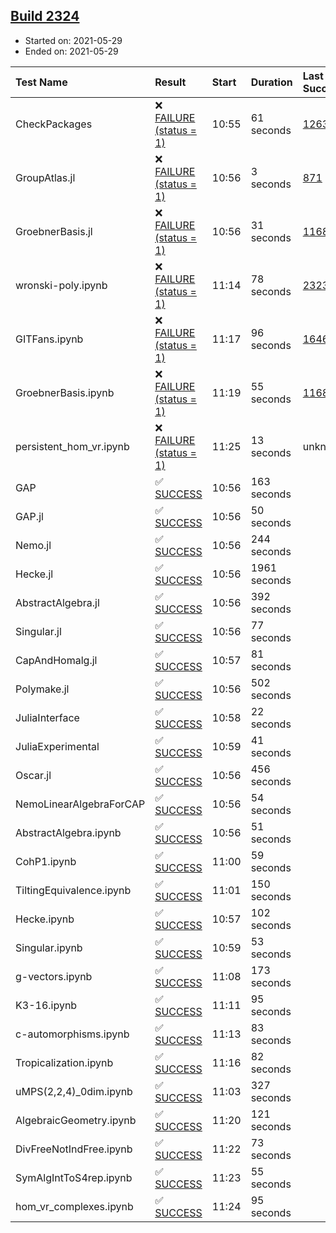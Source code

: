 ## [Build 2324](https://oscarci.mathematik.uni-kl.de/job/oscar-stable/2324/)

* Started on: 2021-05-29
* Ended on: 2021-05-29

| Test Name    | Result | Start | Duration | Last Success | First Failure |
|:-------------|:-------|:------|:---------|:-------------|:--------------|
| CheckPackages | ❌ [FAILURE (status = 1)](https://oscarci.mathematik.uni-kl.de/job/oscar-stable/2324/artifact/logs/build-2324/CheckPackages.log) | 10:55 | 61 seconds | [1263](https://oscarci.mathematik.uni-kl.de/job/oscar-stable/1263/) | [1264](https://oscarci.mathematik.uni-kl.de/job/oscar-stable/1264/) |
| GroupAtlas.jl | ❌ [FAILURE (status = 1)](https://oscarci.mathematik.uni-kl.de/job/oscar-stable/2324/artifact/logs/build-2324/GroupAtlas.jl.log) | 10:56 | 3 seconds | [871](https://oscarci.mathematik.uni-kl.de/job/oscar-stable/871/) | [872](https://oscarci.mathematik.uni-kl.de/job/oscar-stable/872/) |
| GroebnerBasis.jl | ❌ [FAILURE (status = 1)](https://oscarci.mathematik.uni-kl.de/job/oscar-stable/2324/artifact/logs/build-2324/GroebnerBasis.jl.log) | 10:56 | 31 seconds | [1168](https://oscarci.mathematik.uni-kl.de/job/oscar-stable/1168/) | [1169](https://oscarci.mathematik.uni-kl.de/job/oscar-stable/1169/) |
| wronski-poly.ipynb | ❌ [FAILURE (status = 1)](https://oscarci.mathematik.uni-kl.de/job/oscar-stable/2324/artifact/logs/build-2324/wronski-poly.ipynb.log) | 11:14 | 78 seconds | [2323](https://oscarci.mathematik.uni-kl.de/job/oscar-stable/2323/) | [2324](https://oscarci.mathematik.uni-kl.de/job/oscar-stable/2324/) |
| GITFans.ipynb | ❌ [FAILURE (status = 1)](https://oscarci.mathematik.uni-kl.de/job/oscar-stable/2324/artifact/logs/build-2324/GITFans.ipynb.log) | 11:17 | 96 seconds | [1646](https://oscarci.mathematik.uni-kl.de/job/oscar-stable/1646/) | [1647](https://oscarci.mathematik.uni-kl.de/job/oscar-stable/1647/) |
| GroebnerBasis.ipynb | ❌ [FAILURE (status = 1)](https://oscarci.mathematik.uni-kl.de/job/oscar-stable/2324/artifact/logs/build-2324/GroebnerBasis.ipynb.log) | 11:19 | 55 seconds | [1168](https://oscarci.mathematik.uni-kl.de/job/oscar-stable/1168/) | [1169](https://oscarci.mathematik.uni-kl.de/job/oscar-stable/1169/) |
| persistent_hom_vr.ipynb | ❌ [FAILURE (status = 1)](https://oscarci.mathematik.uni-kl.de/job/oscar-stable/2324/artifact/logs/build-2324/persistent_hom_vr.ipynb.log) | 11:25 | 13 seconds | unknown | unknown |
| GAP | ✅ [SUCCESS](https://oscarci.mathematik.uni-kl.de/job/oscar-stable/2324/artifact/logs/build-2324/GAP.log) | 10:56 | 163 seconds |  |  |
| GAP.jl | ✅ [SUCCESS](https://oscarci.mathematik.uni-kl.de/job/oscar-stable/2324/artifact/logs/build-2324/GAP.jl.log) | 10:56 | 50 seconds |  |  |
| Nemo.jl | ✅ [SUCCESS](https://oscarci.mathematik.uni-kl.de/job/oscar-stable/2324/artifact/logs/build-2324/Nemo.jl.log) | 10:56 | 244 seconds |  |  |
| Hecke.jl | ✅ [SUCCESS](https://oscarci.mathematik.uni-kl.de/job/oscar-stable/2324/artifact/logs/build-2324/Hecke.jl.log) | 10:56 | 1961 seconds |  |  |
| AbstractAlgebra.jl | ✅ [SUCCESS](https://oscarci.mathematik.uni-kl.de/job/oscar-stable/2324/artifact/logs/build-2324/AbstractAlgebra.jl.log) | 10:56 | 392 seconds |  |  |
| Singular.jl | ✅ [SUCCESS](https://oscarci.mathematik.uni-kl.de/job/oscar-stable/2324/artifact/logs/build-2324/Singular.jl.log) | 10:56 | 77 seconds |  |  |
| CapAndHomalg.jl | ✅ [SUCCESS](https://oscarci.mathematik.uni-kl.de/job/oscar-stable/2324/artifact/logs/build-2324/CapAndHomalg.jl.log) | 10:57 | 81 seconds |  |  |
| Polymake.jl | ✅ [SUCCESS](https://oscarci.mathematik.uni-kl.de/job/oscar-stable/2324/artifact/logs/build-2324/Polymake.jl.log) | 10:56 | 502 seconds |  |  |
| JuliaInterface | ✅ [SUCCESS](https://oscarci.mathematik.uni-kl.de/job/oscar-stable/2324/artifact/logs/build-2324/JuliaInterface.log) | 10:58 | 22 seconds |  |  |
| JuliaExperimental | ✅ [SUCCESS](https://oscarci.mathematik.uni-kl.de/job/oscar-stable/2324/artifact/logs/build-2324/JuliaExperimental.log) | 10:59 | 41 seconds |  |  |
| Oscar.jl | ✅ [SUCCESS](https://oscarci.mathematik.uni-kl.de/job/oscar-stable/2324/artifact/logs/build-2324/Oscar.jl.log) | 10:56 | 456 seconds |  |  |
| NemoLinearAlgebraForCAP | ✅ [SUCCESS](https://oscarci.mathematik.uni-kl.de/job/oscar-stable/2324/artifact/logs/build-2324/NemoLinearAlgebraForCAP.log) | 10:56 | 54 seconds |  |  |
| AbstractAlgebra.ipynb | ✅ [SUCCESS](https://oscarci.mathematik.uni-kl.de/job/oscar-stable/2324/artifact/logs/build-2324/AbstractAlgebra.ipynb.log) | 10:56 | 51 seconds |  |  |
| CohP1.ipynb | ✅ [SUCCESS](https://oscarci.mathematik.uni-kl.de/job/oscar-stable/2324/artifact/logs/build-2324/CohP1.ipynb.log) | 11:00 | 59 seconds |  |  |
| TiltingEquivalence.ipynb | ✅ [SUCCESS](https://oscarci.mathematik.uni-kl.de/job/oscar-stable/2324/artifact/logs/build-2324/TiltingEquivalence.ipynb.log) | 11:01 | 150 seconds |  |  |
| Hecke.ipynb | ✅ [SUCCESS](https://oscarci.mathematik.uni-kl.de/job/oscar-stable/2324/artifact/logs/build-2324/Hecke.ipynb.log) | 10:57 | 102 seconds |  |  |
| Singular.ipynb | ✅ [SUCCESS](https://oscarci.mathematik.uni-kl.de/job/oscar-stable/2324/artifact/logs/build-2324/Singular.ipynb.log) | 10:59 | 53 seconds |  |  |
| g-vectors.ipynb | ✅ [SUCCESS](https://oscarci.mathematik.uni-kl.de/job/oscar-stable/2324/artifact/logs/build-2324/g-vectors.ipynb.log) | 11:08 | 173 seconds |  |  |
| K3-16.ipynb | ✅ [SUCCESS](https://oscarci.mathematik.uni-kl.de/job/oscar-stable/2324/artifact/logs/build-2324/K3-16.ipynb.log) | 11:11 | 95 seconds |  |  |
| c-automorphisms.ipynb | ✅ [SUCCESS](https://oscarci.mathematik.uni-kl.de/job/oscar-stable/2324/artifact/logs/build-2324/c-automorphisms.ipynb.log) | 11:13 | 83 seconds |  |  |
| Tropicalization.ipynb | ✅ [SUCCESS](https://oscarci.mathematik.uni-kl.de/job/oscar-stable/2324/artifact/logs/build-2324/Tropicalization.ipynb.log) | 11:16 | 82 seconds |  |  |
| uMPS(2,2,4)_0dim.ipynb | ✅ [SUCCESS](https://oscarci.mathematik.uni-kl.de/job/oscar-stable/2324/artifact/logs/build-2324/uMPS-2-2-4-_0dim.ipynb.log) | 11:03 | 327 seconds |  |  |
| AlgebraicGeometry.ipynb | ✅ [SUCCESS](https://oscarci.mathematik.uni-kl.de/job/oscar-stable/2324/artifact/logs/build-2324/AlgebraicGeometry.ipynb.log) | 11:20 | 121 seconds |  |  |
| DivFreeNotIndFree.ipynb | ✅ [SUCCESS](https://oscarci.mathematik.uni-kl.de/job/oscar-stable/2324/artifact/logs/build-2324/DivFreeNotIndFree.ipynb.log) | 11:22 | 73 seconds |  |  |
| SymAlgIntToS4rep.ipynb | ✅ [SUCCESS](https://oscarci.mathematik.uni-kl.de/job/oscar-stable/2324/artifact/logs/build-2324/SymAlgIntToS4rep.ipynb.log) | 11:23 | 55 seconds |  |  |
| hom_vr_complexes.ipynb | ✅ [SUCCESS](https://oscarci.mathematik.uni-kl.de/job/oscar-stable/2324/artifact/logs/build-2324/hom_vr_complexes.ipynb.log) | 11:24 | 95 seconds |  |  |
